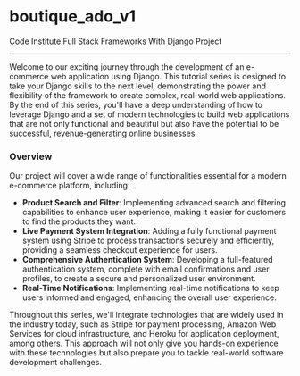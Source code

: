 # boutique_ado_v1

Code Institute Full Stack Frameworks With Django Project

***
Welcome to our exciting journey through the development of an e-commerce web application using Django. This tutorial series is designed to take your Django skills to the next level, demonstrating the power and flexibility of the framework to create complex, real-world web applications. By the end of this series, you'll have a deep understanding of how to leverage Django and a set of modern technologies to build web applications that are not only functional and beautiful but also have the potential to be successful, revenue-generating online businesses.

### Overview

Our project will cover a wide range of functionalities essential for a modern e-commerce platform, including:

- **Product Search and Filter**: Implementing advanced search and filtering capabilities to enhance user experience, making it easier for customers to find the products they want.
- **Live Payment System Integration**: Adding a fully functional payment system using Stripe to process transactions securely and efficiently, providing a seamless checkout experience for users.
- **Comprehensive Authentication System**: Developing a full-featured authentication system, complete with email confirmations and user profiles, to create a secure and personalized user environment.
- **Real-Time Notifications**: Implementing real-time notifications to keep users informed and engaged, enhancing the overall user experience.

Throughout this series, we'll integrate technologies that are widely used in the industry today, such as Stripe for payment processing, Amazon Web Services for cloud infrastructure, and Heroku for application deployment, among others. This approach will not only give you hands-on experience with these technologies but also prepare you to tackle real-world software development challenges.
